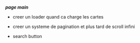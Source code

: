 ***page main***


- creer un loader quand ca charge les cartes

- creer un systeme de pagination et plus tard de scroll infini

- search button
